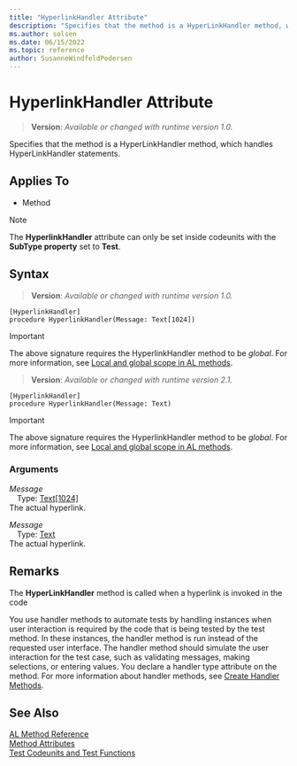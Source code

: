 ```yaml
---
title: "HyperlinkHandler Attribute"
description: "Specifies that the method is a HyperLinkHandler method, which handles HyperLinkHandler statements."
ms.author: solsen
ms.date: 06/15/2022
ms.topic: reference
author: SusanneWindfeldPedersen
---
```

[//]: # (START>DO_NOT_EDIT)
[//]: # (IMPORTANT:Do not edit any of the content between here and the END>DO_NOT_EDIT.)
[//]: # (Any modifications should be made in the .xml files in the ModernDev repo.)

# HyperlinkHandler Attribute
> **Version**: _Available or changed with runtime version 1.0._

Specifies that the method is a HyperLinkHandler method, which handles HyperLinkHandler statements.


## Applies To

- Method

> [!NOTE]
> The **HyperlinkHandler** attribute can only be set inside codeunits with the **SubType property** set to **Test**.

## Syntax


> **Version**: _Available or changed with runtime version 1.0._
```AL
[HyperlinkHandler]
procedure HyperlinkHandler(Message: Text[1024])
```
> [!IMPORTANT]
> The above signature requires the HyperlinkHandler method to be *global*. For more information, see [Local and global scope in AL methods](../devenv-al-methods.md%23local-and-global-scope).

> **Version**: _Available or changed with runtime version 2.1._
```AL
[HyperlinkHandler]
procedure HyperlinkHandler(Message: Text)
```
> [!IMPORTANT]
> The above signature requires the HyperlinkHandler method to be *global*. For more information, see [Local and global scope in AL methods](../devenv-al-methods.md%23local-and-global-scope).

### Arguments
*Message*  
&emsp;Type: [Text[1024]](../methods-auto/text/text-data-type.md)  
The actual hyperlink.  

*Message*  
&emsp;Type: [Text](../methods-auto/text/text-data-type.md)  
The actual hyperlink.  

[//]: # (IMPORTANT: END>DO_NOT_EDIT)

## Remarks

The **HyperLinkHandler** method is called when a hyperlink is invoked in the code

You use handler methods to automate tests by handling instances when user interaction is required by the code that is being tested by the test method. In these instances, the handler method is run instead of the requested user interface. The handler method should simulate the user interaction for the test case, such as validating messages, making selections, or entering values. You declare a handler type attribute on the method. For more information about handler methods, see [Create Handler Methods](../devenv-creating-handler-methods.md).

## See Also  
[AL Method Reference](../methods-auto/library.md)  
[Method Attributes](devenv-method-attributes.md)  
[Test Codeunits and Test Functions](../devenv-test-codeunits-and-test-methods.md)